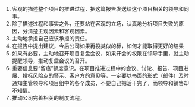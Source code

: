 
1. 客观的描述整个项目的推进过程，把这篇报告发送给这个项目相关的领导和同事。
2. 除了描述过程和事实之外，还要站在客观的立场，认真地分析项目失败的原因，分清楚主观因素和客观因素。
3. 主动地承担自己应该承担的责任。
4. 在报告中提出建议，今后公司如果再投类似的标，如何才能取得更好的结果
5. 如果有必要，主动地召开项目复盘会议，如果开会的权限在领导手里，就主动提醒领导，推动复盘会议的召开。
6. 重要信息要“留痕”额度意识。在项目推进过程中的会议、讨论、报告、项目进展、投标风险点的警示、客户方的意见等，一定要以书面的形式（邮件）及时通知主管领导和项目组中的各个成员，不要自己把活干完了，而领导和销售却不知情。
7. 推动公司完善相关的制度流程。 
